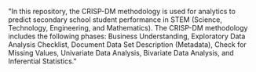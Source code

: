 "In this repository,
the CRISP-DM methodology is used for analytics to predict secondary school student performance in STEM (Science, Technology, Engineering, and Mathematics).
The CRISP-DM methodology includes the following phases: Business Understanding, Exploratory Data Analysis Checklist,
Document Data Set Description (Metadata), Check for Missing Values, Univariate Data Analysis, 
Bivariate Data Analysis, and Inferential Statistics."
